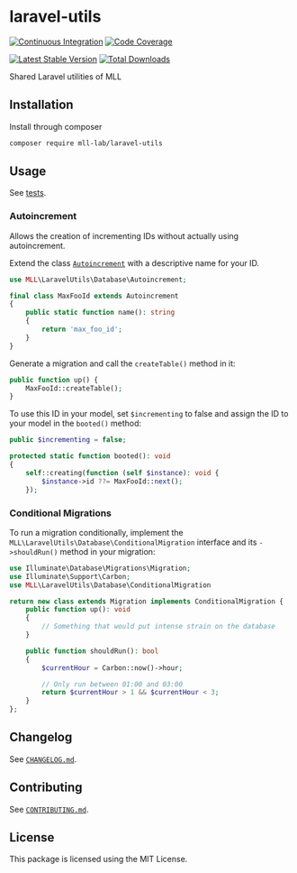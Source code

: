 # laravel-utils

[![Continuous Integration](https://github.com/mll-lab/laravel-utils/workflows/Continuous%20Integration/badge.svg)](https://github.com/mll-lab/laravel-utils/actions)
[![Code Coverage](https://codecov.io/gh/mll-lab/laravel-utils/branch/master/graph/badge.svg)](https://codecov.io/gh/mll-lab/laravel-utils)

[![Latest Stable Version](https://poser.pugx.org/mll-lab/laravel-utils/v/stable)](https://packagist.org/packages/mll-lab/laravel-utils)
[![Total Downloads](https://poser.pugx.org/mll-lab/laravel-utils/downloads)](https://packagist.org/packages/mll-lab/laravel-utils)

Shared Laravel utilities of MLL

## Installation

Install through composer

```sh
composer require mll-lab/laravel-utils
```

## Usage

See [tests](tests).

### Autoincrement

Allows the creation of incrementing IDs without actually using autoincrement.

Extend the class [`Autoincrement`](src/Database/Autoincrement.php) with a descriptive name for your ID.

```php
use MLL\LaravelUtils\Database\Autoincrement;

final class MaxFooId extends Autoincrement
{
    public static function name(): string
    {
        return 'max_foo_id';
    }
}
```

Generate a migration and call the `createTable()` method in it:

```php
public function up() {
    MaxFooId::createTable();
}
```

To use this ID in your model, set `$incrementing` to false and assign the ID to your model in the `booted()` method:

```php
public $incrementing = false;

protected static function booted(): void
{
    self::creating(function (self $instance): void {
        $instance->id ??= MaxFooId::next();
    });
```

### Conditional Migrations

To run a migration conditionally, implement the `MLL\LaravelUtils\Database\ConditionalMigration`
interface and its `->shouldRun()` method in your migration:

```php
use Illuminate\Database\Migrations\Migration;
use Illuminate\Support\Carbon;
use MLL\LaravelUtils\Database\ConditionalMigration

return new class extends Migration implements ConditionalMigration {
    public function up(): void
    {
        // Something that would put intense strain on the database
    }

    public function shouldRun(): bool
    {
        $currentHour = Carbon::now()->hour;

        // Only run between 01:00 and 03:00
        return $currentHour > 1 && $currentHour < 3;
    }
};
```

## Changelog

See [`CHANGELOG.md`](CHANGELOG.md).

## Contributing

See [`CONTRIBUTING.md`](.github/CONTRIBUTING.md).

## License

This package is licensed using the MIT License.

